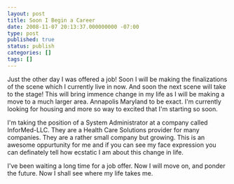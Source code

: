 ```yaml
---
layout: post
title: Soon I Begin a Career
date: 2008-11-07 20:13:37.000000000 -07:00
type: post
published: true
status: publish
categories: []
tags: []
---
```

Just the other day I was offered a job!  Soon I will be making the finalizations of the scene which I currently live in now.  And soon the next scene will take to the stage!  This will bring immence change in my life as I will be making a move to a much larger area.  Annapolis Maryland to be exact.  I'm currently looking for housing and more so way to excited that I'm starting so soon.

I'm taking the position of a System Administrator at a company called InforMed-LLC.  They are a Health Care Solutions provider for many companies.  They are a rather small company but growing.  This is an awesome oppurtunity for me and if you can see my face expression you can definately tell how ecstatic I am about this change in life.

I've been waiting a long time for a job offer.  Now I will move on, and ponder the future.  Now I shall see where my life takes me.
